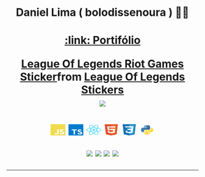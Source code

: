 <h1 align="center"> Daniel Lima ( bolodissenoura ) 🧙‍♂️ </h1>
<h1 align="center"><a href="https://bolodissenoura.github.io/daniellimae/">:link: Portifólio</a></p>

<div align="center">
  <a href="https://linkr.bio/daniellimae">
    <div class="tenor-gif-embed" data-postid="14282385" data-share-method="host" data-aspect-ratio="1" data-width="100%"><a href="https://tenor.com/view/league-of-legends-riot-games-lol1234-lol-reaction-gif-14282385">League Of Legends Riot Games Sticker</a>from <a href="https://tenor.com/search/league+of+legends-stickers">League Of Legends Stickers</a></div> <script type="text/javascript" async src="https://tenor.com/embed.js"></script>
  <img height="180em" src="https://github-readme-stats.vercel.app/api/top-langs/?username=bolodissenoura&layout=compact&langs_count=7&theme=dracula"/>
</div>
  <div align="center" style="display: inline_block"><br>
  <img align="center" alt="Dani-Js" height="30" width="40" src="https://raw.githubusercontent.com/devicons/devicon/master/icons/javascript/javascript-plain.svg">
  <img align="center" alt="Dani-Ts" height="30" width="40" src="https://raw.githubusercontent.com/devicons/devicon/master/icons/typescript/typescript-plain.svg">
  <img align="center" alt="Dani-React" height="30" width="40" src="https://raw.githubusercontent.com/devicons/devicon/master/icons/react/react-original.svg">
  <img align="center" alt="Dani-HTML" height="30" width="40" src="https://raw.githubusercontent.com/devicons/devicon/master/icons/html5/html5-original.svg">
  <img align="center" alt="Dani-CSS" height="30" width="40" src="https://raw.githubusercontent.com/devicons/devicon/master/icons/css3/css3-original.svg">
  <img align="center" alt="Dani-Python" height="30" width="40" src="https://raw.githubusercontent.com/devicons/devicon/master/icons/python/python-original.svg">
</div>
  
  <div> 

  <a href="https://instagram.com/daniellimae" target="_blank"><img src="https://img.shields.io/badge/-Instagram-%23E4405F?style=for-the-badge&logo=instagram&logoColor=white" target="_blank"></a>
 	<a href="https://www.twitch.tv/bolodissenouraa" target="_blank"><img src="https://img.shields.io/badge/Twitch-9146FF?style=for-the-badge&logo=twitch&logoColor=white" target="_blank"></a>
 <a href="https://discord.gg/pDbY76q8Qf" target="_blank"><img src="https://img.shields.io/badge/Discord-7289DA?style=for-the-badge&logo=discord&logoColor=white" target="_blank"></a> 
  <a href="https://www.linkedin.com/in/daniel-alves-lima-b53090200/" target="_blank"><img src="https://img.shields.io/badge/-LinkedIn-%230077B5?style=for-the-badge&logo=linkedin&logoColor=white" target="_blank"></a> 
 
</div>
  
-----------------------------------------------------------------------------------------------------------------------------


